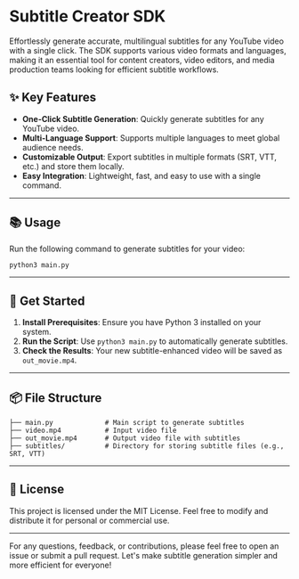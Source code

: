 # Subtitle Creator SDK

Effortlessly generate accurate, multilingual subtitles for any YouTube video with a single click. The SDK supports various video formats and languages, making it an essential tool for content creators, video editors, and media production teams looking for efficient subtitle workflows.

## ✨ **Key Features**
- **One-Click Subtitle Generation**: Quickly generate subtitles for any YouTube video.  
- **Multi-Language Support**: Supports multiple languages to meet global audience needs.  
- **Customizable Output**: Export subtitles in multiple formats (SRT, VTT, etc.) and store them locally.  
- **Easy Integration**: Lightweight, fast, and easy to use with a single command.  

---

## 📚 **Usage**
Run the following command to generate subtitles for your video:
```bash
python3 main.py
```

---

## 🚀 **Get Started**
1. **Install Prerequisites**: Ensure you have Python 3 installed on your system.  
2. **Run the Script**: Use `python3 main.py` to automatically generate subtitles.  
3. **Check the Results**: Your new subtitle-enhanced video will be saved as `out_movie.mp4`.

---

## 📦 **File Structure**
```
├── main.py             # Main script to generate subtitles
├── video.mp4           # Input video file
├── out_movie.mp4       # Output video file with subtitles
├── subtitles/          # Directory for storing subtitle files (e.g., SRT, VTT)
```

---

## 📘 **License**
This project is licensed under the MIT License. Feel free to modify and distribute it for personal or commercial use.

---

For any questions, feedback, or contributions, please feel free to open an issue or submit a pull request. Let's make subtitle generation simpler and more efficient for everyone!